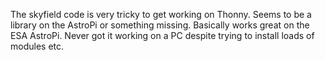 The skyfield code is very tricky to get working on Thonny. Seems to be a library on the AstroPi or something missing. Basically works great on the ESA AstroPi. Never got it working on a PC despite trying to install loads of modules etc.
